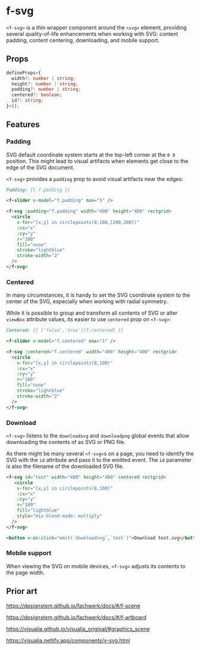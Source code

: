 # f-svg

`<f-svg>` is a thin wrapper component around the `<svg>` element, providing several quality-of-life enhancements when working with SVG: content padding, content centering, downloading, and mobile support.

## Props

```ts
defineProps<{
  width?: number | string;
  height?: number | string;
  padding?: number | string;
  centered?: boolean;
  id?: string;
}>();
```

## Features

### Padding

SVG default coordinate system starts at the top-left corner at the `0 0` position. This might lead to visual artifacts when elements get close to the edge of the SVG document.

`<f-svg>` provides a `padding` prop to avoid visual artifacts near the edges:

```md
Padding: {{ f.padding }}

<f-slider v-model="f.padding" max="5" />

<f-svg :padding="f.padding" width="400" height="400" rectgrid>
  <circle
    v-for="[x,y] in circlepoints(8,100,[200,200])"
    :cx="x"
    :cy="y"
    r="100"
    fill="none"
    stroke="lightblue"
    stroke-width="2"
  />
</f-svg>
```

### Centered

In many *circum*stances, it is handy to set the SVG coordinate system to the center of the SVG, especially when working with radial symmetry.

While it is possible to group and transform all contents of SVG or alter `viewBox` attribute values, its easier to use `centered` prop on `<f-svg>`:

```md
Centered: {{ ['false','true'][f.centered] }}

<f-slider v-model="f.centered" max="1" />

<f-svg :centered="f.centered" width="400" height="400" rectgrid>
  <circle
    v-for="[x,y] in circlepoints(8,100)"
    :cx="x"
    :cy="y"
    r="100"
    fill="none"
    stroke="lightblue"
    stroke-width="2"
  />
</f-svg>
```

### Download

`<f-svg>` listens to the `downloadsvg` and `downloadpng` global events that allow downloading the contents of as SVG or PNG file.

As there might be many several `<f-svg>`s on a page, you need to identify the SVG with the `id` attribute and pass it to the emitted event. The `id` parameter is also the filename of the downloaded SVG file.

```md
<f-svg id="test" width="400" height="400" centered rectgrid>
   <circle
    v-for="[x,y] in circlepoints(8,100)"
    :cx="x"
    :cy="y"
    r="100"
    fill="lightblue"
    style="mix-blend-mode: multiply"
  />
</f-svg>

<button v-on:click="emit(`downloadsvg`,`test`)">Download test.svg</button>
```

### Mobile support

When viewing the SVG on mobile devices, `<f-svg>` adjusts its contents to the page width.

## Prior art

https://designstem.github.io/fachwerk/docs/#/f-scene

https://designstem.github.io/fachwerk/docs/#/f-artboard

https://visualia.github.io/visualia_original/#graphics_scene

https://visualia.netlify.app/components/v-svg.html
